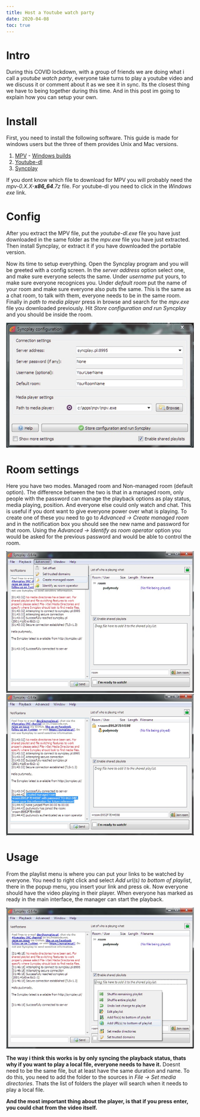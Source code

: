 ```yaml
---
title: Host a Youtube watch party
date: 2020-04-08
toc: true
---
```


# Intro
During this COVID lockdown, with a group of friends we are doing what i call a *youtube watch party*, everyone take turns to play a youtube video and we discuss it or comment about it as we see it in sync. Its the closest thing we have to being together during this time. And in this post im going to explain how you can setup your own.

# Install
First, you need to install the following software. This guide is made for windows users but the three of them provides Unix and Mac versions.
1. [MPV](https://mpv.io/installation/) - [Windows builds](https://sourceforge.net/projects/mpv-player-windows/files/stable/)
2. [Youtube-dl](https://ytdl-org.github.io/youtube-dl/download.html)
3. [Syncplay](https://syncplay.pl/)

If you dont know which file to download for MPV you will probably need the *mpv-0.X.X-**x86_64**.7z* file. For youtube-dl you need to click in the *Windows exe* link.

# Config
After you extract the MPV file, put the *youtube-dl.exe* file you have just downloaded in the same folder as the *mpv.exe* file you have just extracted. Then install Syncplay, or extract it if you have downloaded the portable version.

Now its time to setup everything. Open the Syncplay program and you will be greeted with a config screen. In the *server address* option select one, and make sure everyone selects the same. Under *username* put yours, to make sure everyone recognices you. Under *default room* put the name of your room and make sure everyone also puts the same. This is the same as a chat room, to talk with them, everyone needs to be in the same room. Finally in *path to media player* press in browse and search for the *mpv.exe* file you downloaded previously. Hit *Store configuration and run Syncplay* and you should be inside the room.

![Syncplay config box](syncplay-config.jpg)

# Room settings
Here you have two modes. Managed room and Non-managed room (default option). The difference between the two is that in a managed room, only people with the password can manage the playback options as play status, media playing, position. And everyone else could only watch and chat. This is useful if you dont want to give everyone power over what is playing. To create one of these you need to go to *Advanced -> Create managed room* and in the notification box you should see the new name and password for that room. Using the *Advanced -> Identify as room operator* option you would be asked for the previous password and would be able to control the room.

![Syncplay creating a managed room](syncplay-managed.jpg)
![Syncplay created managed room information](syncplay-managed-created.jpg)

# Usage
From the playlist menu is where you can put your links to be watched by everyone. You need to right click and select *Add url(s) to bottom of playlist*, there in the popup menu, you insert your link and press ok. Now everyone should have the video playing in their player. When everyone has marked as ready in the main interface, the manager can start the playback.

![Syncplay playlist](syncplay-playlist.jpg)

**The way i think this works is by only syncing the playback status, thats why if you want to play a local file, everyone needs to have it.** Doesnt need to be the same file, but at least have the same duration and name. To do this, you need to add the folder to the sources in *File -> Set media directories*. Thats the list of folders the player will search when it needs to play a local file.

**And the most important thing about the player, is that if you press enter, you could chat from the video itself.**